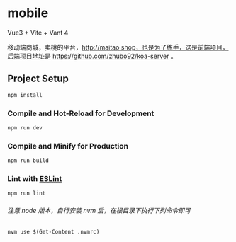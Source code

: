 # mobile

Vue3 + Vite + Vant 4

移动端商城，卖桃的平台，http://maitao.shop，也是为了练手，这是前端项目，后端项目地址是 https://github.com/zhubo92/koa-server 。

## Project Setup

```sh
npm install
```

### Compile and Hot-Reload for Development

```sh
npm run dev
```

### Compile and Minify for Production

```sh
npm run build
```

### Lint with [ESLint](https://eslint.org/)

```sh
npm run lint
```
###### 注意 node 版本，自行安装 nvm 后，在根目录下执行下列命令即可
```shell
nvm use $(Get-Content .nvmrc)
```